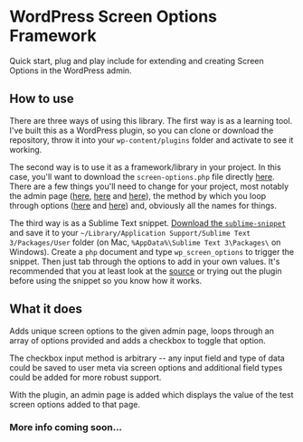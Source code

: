 # WordPress Screen Options Framework

Quick start, plug and play include for extending and creating Screen Options in the WordPress admin.

## How to use

There are three ways of using this library. The first way is as a learning tool. I've built this as a WordPress plugin, so you can clone or download the repository, throw it into your `wp-content/plugins` folder and activate to see it working.

The second way is to use it as a framework/library in your project. In this case, you'll want to download the `screen-options.php` file directly [here](https://raw.githubusercontent.com/jazzsequence/WordPress-Screen-Options-Framework/master/src/screen-options.php). There are a few things you'll need to change for your project, most notably the admin page ([here](https://github.com/jazzsequence/WordPress-Screen-Options-Framework/blob/master/src/screen-options.php#L64), [here](https://github.com/jazzsequence/WordPress-Screen-Options-Framework/blob/master/src/screen-options.php#L95) and [here](https://github.com/jazzsequence/WordPress-Screen-Options-Framework/blob/master/src/screen-options.php#L172)), the method by which you loop through options ([here](https://github.com/jazzsequence/WordPress-Screen-Options-Framework/blob/master/src/screen-options.php#L79) and [here](https://github.com/jazzsequence/WordPress-Screen-Options-Framework/blob/master/src/screen-options.php#L100)) and, obviously all the names for things.

The third way is as a Sublime Text snippet. [Download the `sublime-snippet`](https://raw.githubusercontent.com/jazzsequence/WordPress-Screen-Options-Framework/master/sublime/wordpress-screen-options.sublime-snippet) and save it to your `~/Library/Application Support/Sublime Text 3/Packages/User` folder (on Mac, `%AppData%\Sublime Text 3\Packages\` on Windows). Create a `php` document and type `wp_screen_options` to trigger the snippet. Then just tab through the options to add in your own values. It's recommended that you at least look at the [source](https://github.com/jazzsequence/WordPress-Screen-Options-Framework/blob/master/src/screen-options.php) or trying out the plugin before using the snippet so you know how it works.

## What it does

Adds unique screen options to the given admin page, loops through an array of options provided and adds a checkbox to toggle that option.

The checkbox input method is arbitrary -- any input field and type of data could be saved to user meta via screen options and additional field types could be added for more robust support.

With the plugin, an admin page is added which displays the value of the test screen options added to that page.

### More info coming soon...

